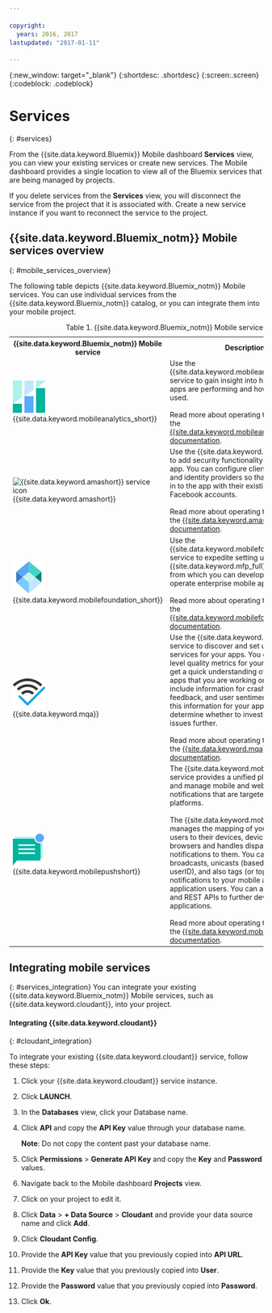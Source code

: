 ```yaml
---

copyright:
  years: 2016, 2017
lastupdated: "2017-01-11"

---
```

{:new_window: target="_blank"}
{:shortdesc: .shortdesc}
{:screen:.screen}
{:codeblock: .codeblock}

# Services
{: #services}

From the {{site.data.keyword.Bluemix}} Mobile dashboard **Services** view, you can view your existing services or create new services. The Mobile dashboard provides a single location to view all of the Bluemix services that are being managed by projects.  

If you delete services from the **Services** view, you will disconnect the service from the project that it is associated with. Create a new service instance if you want to reconnect the service to the project.

## {{site.data.keyword.Bluemix_notm}} Mobile services overview
{: #mobile_services_overview}

The following table depicts  {{site.data.keyword.Bluemix_notm}} Mobile services. You can use individual services from the {{site.data.keyword.Bluemix_notm}} catalog, or you can integrate them into your mobile project.

<table summary="This table describes {{site.data.keyword.Bluemix_notm}} Mobile services and provides links to the service documentation">
<caption>Table 1. {{site.data.keyword.Bluemix_notm}} Mobile services</caption>
<th>{{site.data.keyword.Bluemix_notm}} Mobile service</th>
<th>Description</th>
<tr>
<td> <img src="images/mobile_analytics_icon.png" alt="{{site.data.keyword.mobileanalytics_short}} icon"><br/>{{site.data.keyword.mobileanalytics_short}}</td>
<td valign="top">Use the {{site.data.keyword.mobileanalytics_full}} service to gain insight into how your mobile apps are performing and how they are being used.<br/><br/>
Read more about operating this service in the <a href="/docs/services/mobileanalytics/index.html" alt="{{site.data.keyword.mobileanalytics_short}} documentation link">{{site.data.keyword.mobileanalytics_short}} documentation</a>.
</td>
</tr>
<tr>
<td><img src="images/authentication_icon
.png" alt="{{site.data.keyword.amashort}} service icon"><br/>{{site.data.keyword.amashort}}</td>
<td valign="top">Use the {{site.data.keyword.amafull}} service to add security functionality to your mobile app. You can configure client authentication and identity providers so that users can log in to the app with their existing Google or Facebook accounts.<br/><br/>
Read more about operating this service in the <a href="/docs/services/mobileaccess/index.html" alt="{{site.data.keyword.amashort}} documentation link">{{site.data.keyword.amashort}} documentation</a>.</td>
</tr>
<tr>
<td><img src="images/MFPFoundation_icon.png" alt="{{site.data.keyword.mobilefoundation_short}} service icon"><br/> {{site.data.keyword.mobilefoundation_short}}</td>
<td valign="top">Use the {{site.data.keyword.mobilefoundation_long}} service to expedite setting up an {{site.data.keyword.mfp_full}} environment from which you can develop, test, and operate enterprise mobile apps.<br/><br/>
Read more about operating this service in the <a href="/docs/services/mobilefoundation/index.html" alt="{{site.data.keyword.mobilefoundation_short}} documentation link">{{site.data.keyword.mobilefoundation_short}} documentation</a>.</td>
</tr>
<tr>
<td><img src="images/mqa_icon.png" alt="{{site.data.keyword.mqa}} service icon"><br/>{{site.data.keyword.mqa}}</td>
<td valign="top">Use the {{site.data.keyword.mqafull}} service to discover and set up mobile quality services for your apps. You can view high-level quality metrics for your mobile apps to get a quick understanding of the issues for apps that you are working on. These metrics include information for crashes, bugs, user feedback, and user sentiment. By viewing this information for your apps, you can determine whether to investigate specific issues further.<br/><br/>
Read more about operating this service in the <a href="/docs/services/MobileQualityAssurance/index.html" alt="{{site.data.keyword.mqa}} documentation link">{{site.data.keyword.mqa}} documentation</a>.</td>
</tr>
<tr>
<td><img src="images/push_icon.png" alt="{{site.data.keyword.mobilepushshort}} service icon"><br/>{{site.data.keyword.mobilepushshort}}</td>
<td valign="top">The {{site.data.keyword.mobilepushfull}} service provides a unified platform to send and manage mobile and web push notifications that are targeted across platforms.
<br/><br/>
The {{site.data.keyword.mobilepushshort}} manages the mapping of your application users to their devices, device platform, web browsers and handles dispatching push notifications to them. You can send broadcasts, unicasts (based on deviceID and userID), and also tags (or topics) as push notifications to your mobile and web browser application users. You can also use an SDK and REST APIs to further develop your client applications.
<br/><br/>
Read more about operating this service in the <a href="/docs/services/mobilepush/index.html" alt="{{site.data.keyword.mobilepushshort}} documentation link">{{site.data.keyword.mobilepushshort}} documentation</a>.</td>
</table>

## Integrating mobile services
{: #services_integration}
You can integrate your existing {{site.data.keyword.Bluemix_notm}} Mobile services, such as {{site.data.keyword.cloudant}}, into your project.


#### Integrating {{site.data.keyword.cloudant}}
{: #cloudant_integration}

To integrate your existing {{site.data.keyword.cloudant}} service, follow these steps:

1. Click your {{site.data.keyword.cloudant}} service instance.
2. Click **LAUNCH**.
3. In the **Databases** view, click your Database name.
4. Click **API** and copy the **API Key** value through your database name.

   **Note**: Do not copy the content past your database name.

5. Click **Permissions** > **Generate API Key** and copy the **Key** and **Password** values.
6. Navigate back to the Mobile dashboard **Projects** view.
7. Click on your project to edit it.
8. Click **Data** > **+ Data Source** > **Cloudant** and provide your data source name and click **Add**.
9. Click **Cloudant Config**.
10. Provide the **API Key** value that you previously copied into **API URL**.
11. Provide the **Key** value that you previously copied into **User**.
12. Provide the **Password** value that you previously copied into **Password**.
13. Click **Ok**.
